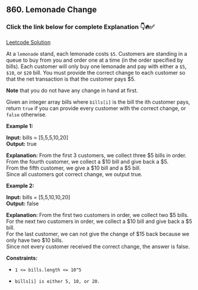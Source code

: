 ## 860. Lemonade Change

### Click the link below for complete Explanation 👇🔥✅

[Leetcode Solution](https://onecompiler.com/java/42p8289yp)

At a ``lemonade`` stand, each lemonade costs ``$5``. Customers are standing in a queue to buy from you and order one at a time (in the order specified by bills). Each customer will only buy one lemonade and pay with either a ``$5``, ``$10``, or ``$20`` bill. You must provide the correct change to each customer so that the net transaction is that the customer pays $5.

__Note__ that you do not have any change in hand at first.

Given an integer array bills where ``bills[i]`` is the bill the ith customer pays, return ``true`` if you can provide every customer with the correct change, or ``false`` otherwise.

 

**Example 1:**

**Input:** bills = [5,5,5,10,20] <br>
**Output:** true

**Explanation:** 
From the first 3 customers, we collect three $5 bills in order. <br>
From the fourth customer, we collect a $10 bill and give back a $5. <br>
From the fifth customer, we give a $10 bill and a $5 bill. <br>
Since all customers got correct change, we output true.

**Example 2:**

**Input:** bills = [5,5,10,10,20] <br>
**Output:** false

**Explanation:** 
From the first two customers in order, we collect two $5 bills. <br>
For the next two customers in order, we collect a $10 bill and give back a $5 bill.<br>
For the last customer, we can not give the change of $15 back because we only have two $10 bills. <br>
Since not every customer received the correct change, the answer is false.

**Constraints:**

- ``1 <= bills.length <= 10^5``

- ``bills[i] is either 5, 10, or 20.``